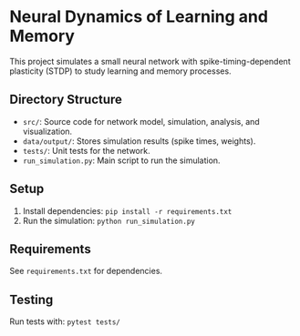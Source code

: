 # Neural Dynamics of Learning and Memory

This project simulates a small neural network with spike-timing-dependent plasticity (STDP) to study learning and memory processes.

## Directory Structure
- `src/`: Source code for network model, simulation, analysis, and visualization.
- `data/output/`: Stores simulation results (spike times, weights).
- `tests/`: Unit tests for the network.
- `run_simulation.py`: Main script to run the simulation.

## Setup
1. Install dependencies: `pip install -r requirements.txt`
2. Run the simulation: `python run_simulation.py`

## Requirements
See `requirements.txt` for dependencies.

## Testing
Run tests with: `pytest tests/`